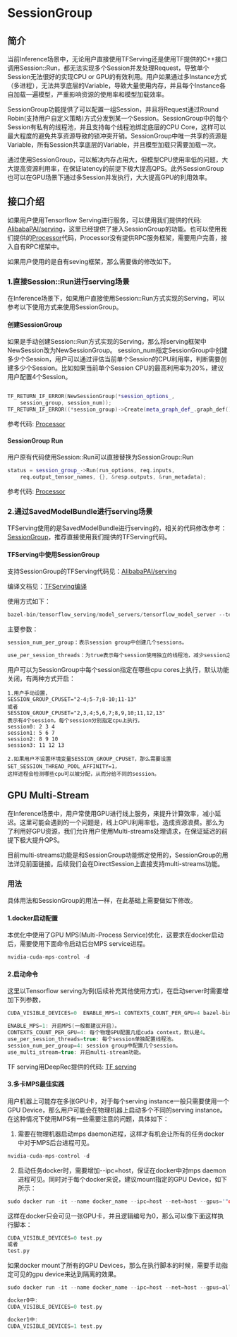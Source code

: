 # SessionGroup

## 简介
当前Inference场景中，无论用户直接使用TFServing还是使用TF提供的C++接口调用Session::Run，都无法实现多个Session并发处理Request，导致单个Session无法很好的实现CPU or GPU的有效利用。用户如果通过多Instance方式（多进程），无法共享底层的Variable，导致大量使用内存，并且每个Instance各自加载一遍模型，严重影响资源的使用率和模型加载效率。

SessionGroup功能提供了可以配置一组Session，并且将Request通过Round Robin(支持用户自定义策略)方式分发到某一个Session。SessionGroup中的每个Session有私有的线程池，并且支持每个线程池绑定底层的CPU Core，这样可以最大程度的避免共享资源导致的锁冲突开销。SessionGroup中唯一共享的资源是Variable，所有Session共享底层的Variable，并且模型加载只需要加载一次。

通过使用SessionGroup，可以解决内存占用大，但模型CPU使用率低的问题，大大提高资源利用率，在保证latency的前提下极大提高QPS。此外SessionGroup也可以在GPU场景下通过多Session并发执行，大大提高GPU的利用效率。

## 接口介绍

如果用户使用Tensorflow Serving进行服务，可以使用我们提供的代码: [AlibabaPAI/serving](https://github.com/AlibabaPAI/serving/commits/deeprec)，这里已经提供了接入SessionGroup的功能。也可以使用我们提供的[Processor](https://github.com/alibaba/DeepRec/tree/main/serving)代码，Processor没有提供RPC服务框架，需要用户完善，接入自有RPC框架中。

如果用户使用的是自有seving框架，那么需要做的修改如下。

### 1.直接Session::Run进行serving场景
在Inference场景下，如果用户直接使用Session::Run方式实现的Serving，可以参考以下使用方式来使用SessionGroup。

#### 创建SessionGroup

如果是手动创建Session::Run方式实现的Serving，那么将serving框架中NewSession改为NewSessionGroup。
session_num指定SessionGroup中创建多少个Session，用户可以通过评估当前单个Session的CPU利用率，判断需要创建多少个Session。比如如果当前单个Session CPU的最高利用率为20%，建议用户配置4个Session。

```c++

TF_RETURN_IF_ERROR(NewSessionGroup(*session_options_,
    session_group, session_num));
TF_RETURN_IF_ERROR((*session_group)->Create(meta_graph_def_.graph_def()));

```
参考代码: [Processor](https://github.com/alibaba/DeepRec/blob/main/serving/processor/serving/model_session.cc#L143)

#### SessionGroup Run

用户原有代码使用Session::Run可以直接替换为SessionGroup::Run

```c++
status = session_group_->Run(run_options, req.inputs,
    req.output_tensor_names, {}, &resp.outputs, &run_metadata);

```
参考代码: [Processor](https://github.com/alibaba/DeepRec/blob/main/serving/processor/serving/model_session.cc#L308)

### 2.通过SavedModelBundle进行serving场景
TFServing使用的是SavedModelBundle进行serving的，相关的代码修改参考：[SessionGroup](https://github.com/AlibabaPAI/serving/commit/8b92300da84652f00f13fd20f5df0656cfa26217)，推荐直接使用我们提供的TFServing代码。

#### TFServing中使用SessionGroup

支持SessionGroup的TFServing代码见：[AlibabaPAI/serving](https://github.com/AlibabaPAI/serving/commits/deeprec)

编译文档见：[TFServing编译](https://deeprec.readthedocs.io/zh/latest/TFServing-Compile-And-Install.html)

使用方式如下：
```c++
bazel-bin/tensorflow_serving/model_servers/tensorflow_model_server --tensorflow_intra_op_parallelism=16 --tensorflow_inter_op_parallelism=16 --use_per_session_threads=true --session_num_per_group=4 --model_base_path=/xxx/pb
```

主要参数：
```c++
session_num_per_group：表示session group中创建几个sessions。

use_per_session_threads：为true表示每个session使用独立的线程池，减少session之间的干扰，建议配置为true。每个session的线程池都是通过tensorflow_intra_op_parallelis和tensorflow_inter_op_parallelism控制大小。
```

用户可以为SessionGroup中每个session指定在哪些cpu cores上执行，默认功能关闭，有两种方式开启：
```
1.用户手动设置，
SESSION_GROUP_CPUSET="2-4;5-7;8-10;11-13"
或者
SESSION_GROUP_CPUSET="2,3,4;5,6,7;8,9,10;11,12,13"
表示有4个session，每个session分别指定cpu上执行。
session0: 2 3 4
session1: 5 6 7
session2: 8 9 10
session3: 11 12 13

2.如果用户不设置环境变量SESSION_GROUP_CPUSET，那么需要设置SET_SESSION_THREAD_POOL_AFFINITY=1，
这样进程会检测哪些cpu可以被分配，从而分给不同的session。
```

## GPU Multi-Stream
在Inference场景中，用户常使用GPU进行线上服务，来提升计算效率，减小延迟。这里可能会遇到的一个问题是，线上GPU利用率低，造成资源浪费。那么为了利用好GPU资源，我们允许用户使用Multi-streams处理请求，在保证延迟的前提下极大提升QPS。

目前multi-streams功能是和SessionGroup功能绑定使用的，SessionGroup的用法详见前面链接。后续我们会在DirectSession上直接支持multi-streams功能。

### 用法
具体用法和SessionGroup的用法一样，在此基础上需要做如下修改。

#### 1.docker启动配置
本优化中使用了GPU MPS(Multi-Process Service)优化，这要求在docker启动后，需要使用下面命令启动后台MPS service进程。

```c++
nvidia-cuda-mps-control -d
```

#### 2.启动命令
这里以Tensorflow serving为例(后续补充其他使用方式)，在启动server时需要增加下列参数，

```c++
CUDA_VISIBLE_DEVICES=0  ENABLE_MPS=1 CONTEXTS_COUNT_PER_GPU=4 bazel-bin/tensorflow_serving/model_servers/tensorflow_model_server --tensorflow_intra_op_parallelism=8 --tensorflow_inter_op_parallelism=8 --use_per_session_threads=true  --session_num_per_group=4 --use_multi_stream=true --allow_gpu_mem_growth=true --model_base_path=/xx/xx/pb/

ENABLE_MPS=1: 开启MPS(一般都建议开启)。
CONTEXTS_COUNT_PER_GPU=4: 每个物理GPU配置几组cuda context，默认是4。
use_per_session_threads=true: 每个session单独配置线程池。
session_num_per_group=4: session group中配置几个session。
use_multi_stream=true: 开启multi-stream功能。
```
TF serving用DeepRec提供的代码: [TF serving](https://github.com/AlibabaPAI/serving/commits/deeprec)

#### 3.多卡MPS最佳实践
用户机器上可能存在多张GPU卡，对于每个serving instance一般只需要使用一个GPU Device，那么用户可能会在物理机器上启动多个不同的serving instance。在这种情况下使用MPS有一些需要注意的问题，具体如下：

1) 需要在物理机器启动mps daemon进程，这样才有机会让所有的任务docker中对于MPS后台进程可见。

```c++
nvidia-cuda-mps-control -d
```

2) 启动任务docker时，需要增加--ipc=host，保证在docker中对mps daemon进程可见。同时对于每个docker来说，建议mount指定的GPU Device，如下所示：

```c++
sudo docker run -it --name docker_name --ipc=host --net=host --gpus='"device=0"' docker_image bash
```

这样在docker只会可见一张GPU卡，并且逻辑编号为0，那么可以像下面这样执行脚本：

```c++
CUDA_VISIBLE_DEVICES=0 test.py
或者
test.py
```

如果docker mount了所有的GPU Devices，那么在执行脚本的时候，需要手动指定可见的gpu device来达到隔离的效果。

```c++
sudo docker run -it --name docker_name --ipc=host --net=host --gpus=all docker_image bash

docker0中:
CUDA_VISIBLE_DEVICES=0 test.py

docker1中:
CUDA_VISIBLE_DEVICES=1 test.py
```

